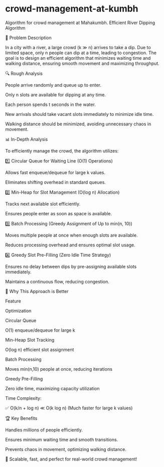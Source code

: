 # crowd-management-at-kumbh
Algorithm for crowd management at Mahakumbh.
Efficient River Dipping Algorithm

📌 Problem Description

In a city with a river, a large crowd (k ≫ n) arrives to take a dip. Due to limited space, only n people can dip at a time, leading to congestion. The goal is to design an efficient algorithm that minimizes waiting time and walking distance, ensuring smooth movement and maximizing throughput.

🔍 Rough Analysis

People arrive randomly and queue up to enter.

Only n slots are available for dipping at any time.

Each person spends t seconds in the water.

New arrivals should take vacant slots immediately to minimize idle time.

Walking distance should be minimized, avoiding unnecessary chaos in movement.

📊 In-Depth Analysis

To efficiently manage the crowd, the algorithm utilizes:

1️⃣ Circular Queue for Waiting Line (O(1) Operations)

Allows fast enqueue/dequeue for large k values.

Eliminates shifting overhead in standard queues.

2️⃣ Min-Heap for Slot Management (O(log n) Allocation)

Tracks next available slot efficiently.

Ensures people enter as soon as space is available.

3️⃣ Batch Processing (Greedy Assignment of Up to min(n, 10))

Moves multiple people at once when enough slots are available.

Reduces processing overhead and ensures optimal slot usage.

4️⃣ Greedy Slot Pre-Filling (Zero Idle Time Strategy)

Ensures no delay between dips by pre-assigning available slots immediately.

Maintains a continuous flow, reducing congestion.

🚀 Why This Approach is Better

Feature

Optimization

Circular Queue

O(1) enqueue/dequeue for large k

Min-Heap Slot Tracking

O(log n) efficient slot assignment

Batch Processing

Moves min(n,10) people at once, reducing iterations

Greedy Pre-Filling

Zero idle time, maximizing capacity utilization

Time Complexity:

✅ O(k/n + log n) ≪ O(k log n) (Much faster for large k values)

🏆 Key Benefits

Handles millions of people efficiently.

Ensures minimum waiting time and smooth transitions.

Prevents chaos in movement, optimizing walking distance.

🚀 Scalable, fast, and perfect for real-world crowd management!

